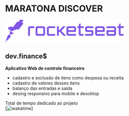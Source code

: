 # MARATONA DISCOVER
[![ROCKETSEAT](https://raw.githubusercontent.com/huannvictor/maratonaDiscover/2aa4dd2d6a11fed39e05dd672881b79c1657fa93/pictures/logoRocket.svg)](https://youtu.be/NlDr6JX3VvA)

## dev.finance$

__Aplicativo Web de controle financeiro__
  - cadastro e exclusão de itens como despesa ou receita
  - cadastro de valores desses itens 
  - balanço das entradas e saída
  - desing responsivo para moblie e descktop  

Total de tempo dedicado ao projeto  
[![wakatime](https://wakatime.com/badge/user/5a2e9d27-6aba-49b5-9755-f97369431e1e/project/74967922-d6b4-47d7-b00d-3eea54b69a6e.svg)]
